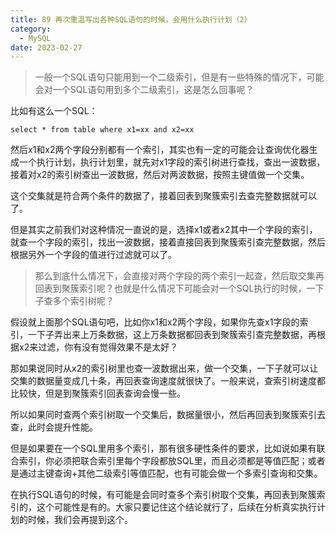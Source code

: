```yaml
---
title: 89 再次重温写出各种SQL语句的时候，会用什么执行计划（2）
category:
  - MySQL
date: 2023-02-27
---
```


<!-- more -->


> 一般一个SQL语句只能用到一个二级索引，但是有一些特殊的情况下，可能会对一个SQL语句用到多个二级索引，这是怎么回事呢？

比如有这么一个SQL：

```
select * from table where x1=xx and x2=xx
```

然后x1和x2两个字段分别都有一个索引，其实也有一定的可能会让查询优化器生成一个执行计划，执行计划里，就先对x1字段的索引树进行查找，查出一波数据，接着对x2的索引树查出一波数据，然后对两波数据，按照主键值做一个交集。

这个交集就是符合两个条件的数据了，接着回表到聚簇索引去查完整数据就可以了。

但是其实之前我们对这种情况一直说的是，选择x1或者x2其中一个字段的索引，就查一个字段的索引，找出一波数据，接着直接回表到聚簇索引查完整数据，然后根据另外一个字段的值进行过滤就可以了。

> 那么到底什么情况下，会直接对两个字段的两个索引一起查，然后取交集再回表到聚簇索引呢？也就是什么情况下可能会对一个SQL执行的时候，一下子查多个索引树呢？

假设就上面那个SQL语句吧，比如你x1和x2两个字段，如果你先查x1字段的索引，一下子弄出来上万条数据，这上万条数据都回表到聚簇索引查完整数据，再根据x2来过滤，你有没有觉得效果不是太好？

那如果说同时从x2的索引树里也查一波数据出来，做一个交集，一下子就可以让交集的数据量变成几十条，再回表查询速度就很快了。一般来说，查索引树速度都比较快，但是到聚簇索引回表查询会慢一些。

所以如果同时查两个索引树取一个交集后，数据量很小，然后再回表到聚簇索引去查，此时会提升性能。

但是如果要在一个SQL里用多个索引，那有很多硬性条件的要求，比如说如果有联合索引，你必须把联合索引里每个字段都放SQL里，而且必须都是等值匹配；或者是通过主键查询+其他二级索引等值匹配，也有可能会做一个多索引查询和交集。

在执行SQL语句的时候，有可能是会同时查多个索引树取个交集，再回表到聚簇索引的，这个可能性是有的。大家只要记住这个结论就行了，后续在分析真实执行计划的时候，我们会再提到这个。
